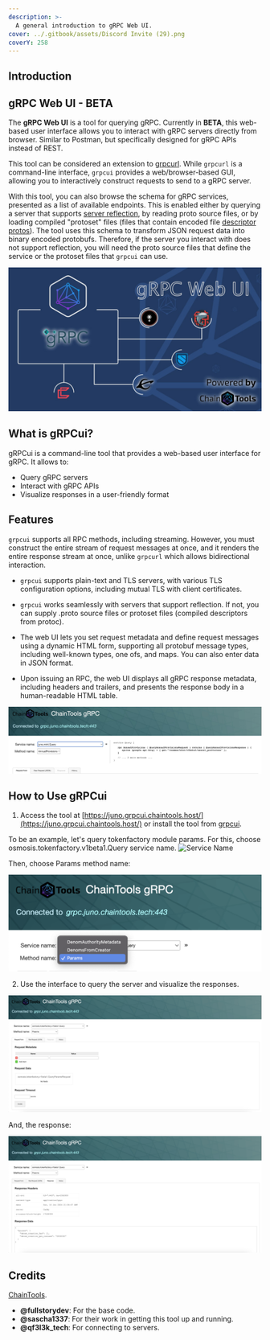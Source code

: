 ```yaml
---
description: >-
  A general introduction to gRPC Web UI.
cover: ../.gitbook/assets/Discord Invite (29).png
coverY: 258
---
```


## Introduction

## gRPC Web UI - BETA <a href="gRPC-Web-Ui" id="grpc-web-ui"></a>

The **gRPC Web UI** is a tool for querying gRPC. Currently in **BETA**, this web-based user interface allows you to interact with gRPC servers directly from browser. Similar to Postman, but specifically designed for gRPC APIs instead of REST.

This tool can be considered an extension to [grpcurl](https://github.com/fullstorydev/grpcurl). While `grpcurl` is a command-line interface, `grpcui` provides a web/browser-based GUI, allowing you to interactively construct requests to send to a gRPC server.

With this tool, you can also browse the schema for gRPC services, presented as a list of available endpoints. This is enabled either by querying a server that supports [server reflection](https://github.com/grpc/grpc/blob/master/src/proto/grpc/reflection/v1/reflection.proto), by reading proto source files, or by loading compiled "protoset" files (files that contain encoded file [descriptor protos](https://github.com/google/protobuf/blob/master/src/google/protobuf/descriptor.proto)). The tool uses this schema to transform JSON request data into binary encoded protobufs. Therefore, if the server you interact with does not support reflection, you will need the proto source files that define the service or the protoset files that `grpcui` can use.

![gRPC Web UI](../.gitbook/assets/grpc-web-ui.jpeg)

## What is gRPCui?

gRPCui is a command-line tool that provides a web-based user interface for gRPC. It allows to:
- Query gRPC servers
- Interact with gRPC APIs
- Visualize responses in a user-friendly format

## Features

`grpcui` supports all RPC methods, including streaming. However, you must construct the entire stream of request messages at once, and it renders the entire response stream at once, unlike `grpcurl` which allows bidirectional interaction.

- `grpcui` supports plain-text and TLS servers, with various TLS configuration options, including mutual TLS with client certificates.

- `grpcui` works seamlessly with servers that support reflection. If not, you can supply .proto source files or protoset files (compiled descriptors from protoc).

- The web UI lets you set request metadata and define request messages using a dynamic HTML form, supporting all protobuf message types, including well-known types, one ofs, and maps. You can also enter data in JSON format.

- Upon issuing an RPC, the web UI displays all gRPC response metadata, including headers and trailers, and presents the response body in a human-readable HTML table.

![gRPC Web UI](../.gitbook/assets/grpc-web-ui-2.jpeg)

## How to Use gRPCui

1. Access the tool at [https://juno.grpcui.chaintools.host/](https://juno.grpcui.chaintools.host/) or install the tool from [grpcui](https://github.com/fullstorydev/grpcui/).

To be an example, let's query tokenfactory module params. For this, choose osmosis.tokenfactory.v1beta1.Query service name.
![Service Name](./service_name.png)

Then, choose Params method name:

![Method Name](../.gitbook/assets/grpc-web-ui-method_name.png)

2. Use the interface to query the server and visualize the responses.

![Request](../.gitbook/assets/grpc-web-ui-request.png)

And, the response:

![Response](../.gitbook/assets/grpc-web-ui-response.png)


## Credits

[ChainTools](https://chaintools.tech).

- **@fullstorydev**: For the base code.
- **@sascha1337**: For their work in getting this tool up and running.
- **@qf3l3k_tech**: For connecting to servers.
